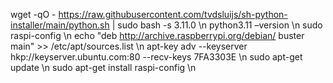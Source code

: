 wget -qO - https://raw.githubusercontent.com/tvdsluijs/sh-python-installer/main/python.sh | sudo bash -s 3.11.0 \n
python3.11 –version \n
sudo raspi-config \n
echo "deb http://archive.raspberrypi.org/debian/ buster main" >> /etc/apt/sources.list \n
apt-key adv --keyserver hkp://keyserver.ubuntu.com:80 --recv-keys 7FA3303E \n
sudo apt-get update \n
sudo apt-get install raspi-config \n
